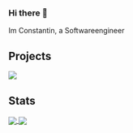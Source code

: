 ### Hi there 👋

Im Constantin, 
a Softwareengineer

## Projects
<a href="https://github.com/coennii/coennii.ne"><img src="https://github-readme-stats.vercel.app/api/pin/?username=coennii&repo=coennii.me&show_owner=true&theme=dark&hide_border=true"></a>
<!--
<a href="https://github.com/thilojaeggi/WinGetty"><img src="https://github-readme-stats.vercel.app/api/pin/?username=thilojaeggi&repo=WinGetty&show_owner=true&theme=dark&hide_border=true"></a>
-->
## Stats

<a href="https://github-readme-stats-ruby-one.vercel.app/api?username=coennii&show_icons=true&hide_border=false&theme=dark&hide_border=true">
  <img align="center" src="https://github-readme-stats.vercel.app/api?username=coennii&show_icons=true&hide_border=false&theme=dark&hide_border=true"/>
</a>
<a href="https://github-readme-stats-ruby-one.vercel.app/api/top-langs?username=coennii&theme=dark&hide_border=true&layout=compact">
  <img align="center" src="https://github-readme-stats.vercel.app/api/top-langs?username=coennii&theme=dark&hide_border=true&layout=compact" />
</a>

<!--
**Coennii/Coennii** is a ✨ _special_ ✨ repository because its `README.md` (this file) appears on your GitHub profile.

Here are some ideas to get you started:

- 🔭 I’m currently working on ...
- 🌱 I’m currently learning ...
- 👯 I’m looking to collaborate on ...
- 🤔 I’m looking for help with ...
- 💬 Ask me about ...
- 📫 How to reach me: ...
- 😄 Pronouns: ...
- ⚡ Fun fact: ...
-->
